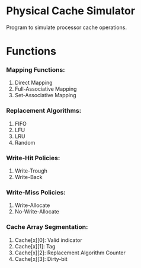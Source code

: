 # Physical Cache Simulator
Program to simulate processor cache operations.


# Functions

### Mapping Functions:

1. Direct Mapping
2. Full-Associative Mapping
3. Set-Associative Mapping

### Replacement Algorithms:

1. FIFO
2. LFU
3. LRU
4. Random

### Write-Hit Policies:

1. Write-Trough
2. Write-Back

### Write-Miss Policies:

1. Write-Allocate
2. No-Write-Allocate

### Cache Array Segmentation:

1. Cache[x][0]: Valid indicator
2. Cache[x][1]: Tag
3. Cache[x][2]: Replacement Algorithm Counter
4. Cache[x][3]:  Dirty-bit

